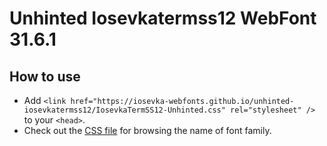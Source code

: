 # Unhinted Iosevkatermss12 WebFont 31.6.1

## How to use

- Add `<link href="https://iosevka-webfonts.github.io/unhinted-iosevkatermss12/IosevkaTermSS12-Unhinted.css" rel="stylesheet" />` to your `<head>`.
- Check out the [CSS file](./IosevkaTermSS12-Unhinted.css) for browsing the name of font family.
